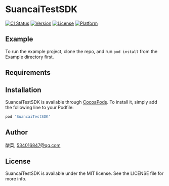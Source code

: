 # SuancaiTestSDK

[![CI Status](https://img.shields.io/travis/酸菜/SuancaiTestSDK.svg?style=flat)](https://travis-ci.org/酸菜/SuancaiTestSDK)
[![Version](https://img.shields.io/cocoapods/v/SuancaiTestSDK.svg?style=flat)](https://cocoapods.org/pods/SuancaiTestSDK)
[![License](https://img.shields.io/cocoapods/l/SuancaiTestSDK.svg?style=flat)](https://cocoapods.org/pods/SuancaiTestSDK)
[![Platform](https://img.shields.io/cocoapods/p/SuancaiTestSDK.svg?style=flat)](https://cocoapods.org/pods/SuancaiTestSDK)

## Example

To run the example project, clone the repo, and run `pod install` from the Example directory first.

## Requirements

## Installation

SuancaiTestSDK is available through [CocoaPods](https://cocoapods.org). To install
it, simply add the following line to your Podfile:

```ruby
pod 'SuancaiTestSDK'
```

## Author

酸菜, 534016847@qq.com

## License

SuancaiTestSDK is available under the MIT license. See the LICENSE file for more info.
